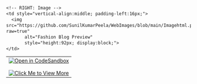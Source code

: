<table>
  <tr>
    <!-- LEFT: Buttons -->
    <td style="vertical-align:top;">
      <a href="https://codesandbox.io/p/sandbox/github/SunilKumarPeela/FashionBlog">
        <img src="https://img.shields.io/badge/Open%20in-CodeSandbox-black?style=for-the-badge&logo=codesandbox" alt="Open in CodeSandbox" style="height:40px;">
      </a>
      <br><br>
      <a href="https://github.com/SunilKumarPeela/FashionBlog/tree/main">
        <img src="https://img.shields.io/badge/Click%20Me%20to%20View%20More-blue?style=for-the-badge" alt="Click Me to View More" style="height:40px;">
      </a>
    </td>

    <!-- RIGHT: Image -->
    <td style="vertical-align:middle; padding-left:16px;">
      <img src="https://github.com/SunilKumarPeela/WebImages/blob/main/Imagehtml.png?raw=true"
           alt="Fashion Blog Preview"
           style="height:92px; display:block;">
    </td>
  </tr>
</table>
